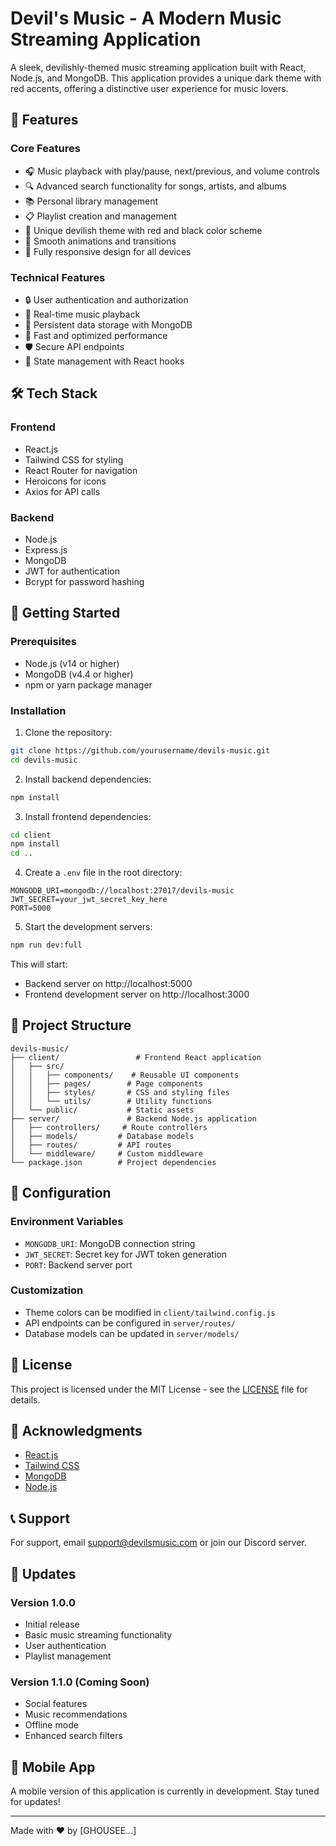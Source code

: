 # Devil's Music - A Modern Music Streaming Application

A sleek, devilishly-themed music streaming application built with React, Node.js, and MongoDB. This application provides a unique dark theme with red accents, offering a distinctive user experience for music lovers.

## 🎵 Features

### Core Features
- 🎧 Music playback with play/pause, next/previous, and volume controls
- 🔍 Advanced search functionality for songs, artists, and albums
- 📚 Personal library management
- 📋 Playlist creation and management
- 🎨 Unique devilish theme with red and black color scheme
- 💫 Smooth animations and transitions
- 📱 Fully responsive design for all devices

### Technical Features
- 🔒 User authentication and authorization
- 🎯 Real-time music playback
- 💾 Persistent data storage with MongoDB
- 🚀 Fast and optimized performance
- 🛡️ Secure API endpoints
- 🔄 State management with React hooks

## 🛠️ Tech Stack

### Frontend
- React.js
- Tailwind CSS for styling
- React Router for navigation
- Heroicons for icons
- Axios for API calls

### Backend
- Node.js
- Express.js
- MongoDB
- JWT for authentication
- Bcrypt for password hashing

## 🚀 Getting Started

### Prerequisites
- Node.js (v14 or higher)
- MongoDB (v4.4 or higher)
- npm or yarn package manager

### Installation

1. Clone the repository:
```bash
git clone https://github.com/yourusername/devils-music.git
cd devils-music
```

2. Install backend dependencies:
```bash
npm install
```

3. Install frontend dependencies:
```bash
cd client
npm install
cd ..
```

4. Create a `.env` file in the root directory:
```env
MONGODB_URI=mongodb://localhost:27017/devils-music
JWT_SECRET=your_jwt_secret_key_here
PORT=5000
```

5. Start the development servers:
```bash
npm run dev:full
```

This will start:
- Backend server on http://localhost:5000
- Frontend development server on http://localhost:3000

## 📁 Project Structure

```
devils-music/
├── client/                 # Frontend React application
│   ├── src/
│   │   ├── components/    # Reusable UI components
│   │   ├── pages/        # Page components
│   │   ├── styles/       # CSS and styling files
│   │   └── utils/        # Utility functions
│   └── public/           # Static assets
├── server/               # Backend Node.js application
│   ├── controllers/     # Route controllers
│   ├── models/         # Database models
│   ├── routes/         # API routes
│   └── middleware/     # Custom middleware
└── package.json        # Project dependencies
```

## 🔧 Configuration

### Environment Variables
- `MONGODB_URI`: MongoDB connection string
- `JWT_SECRET`: Secret key for JWT token generation
- `PORT`: Backend server port

### Customization
- Theme colors can be modified in `client/tailwind.config.js`
- API endpoints can be configured in `server/routes/`
- Database models can be updated in `server/models/`

## 📝 License

This project is licensed under the MIT License - see the [LICENSE](LICENSE) file for details.

## 🙏 Acknowledgments

- [React.js](https://reactjs.org/)
- [Tailwind CSS](https://tailwindcss.com/)
- [MongoDB](https://www.mongodb.com/)
- [Node.js](https://nodejs.org/)

## 📞 Support

For support, email support@devilsmusic.com or join our Discord server.

## 🔄 Updates

### Version 1.0.0
- Initial release
- Basic music streaming functionality
- User authentication
- Playlist management

### Version 1.1.0 (Coming Soon)
- Social features
- Music recommendations
- Offline mode
- Enhanced search filters

## 📱 Mobile App

A mobile version of this application is currently in development. Stay tuned for updates!

---

Made with ❤️ by [GHOUSEE...]
